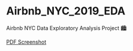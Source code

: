 # Airbnb_NYC_2019_EDA
Airbnb NYC Data Exploratory Analysis Project 🏙️

[PDF Screenshot](https://drive.google.com/file/d/1h33dmA5R_mUYSnmHZmHtZbyJB0m72QWP/view?usp=sharing)

